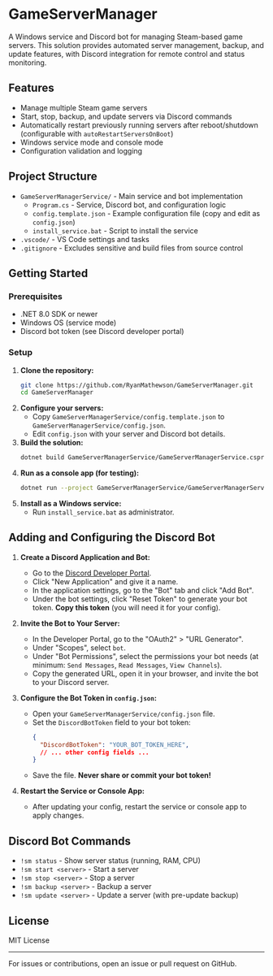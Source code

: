 # GameServerManager

A Windows service and Discord bot for managing Steam-based game servers. This solution provides automated server management, backup, and update features, with Discord integration for remote control and status monitoring.

## Features
- Manage multiple Steam game servers
- Start, stop, backup, and update servers via Discord commands
- Automatically restart previously running servers after reboot/shutdown (configurable with `autoRestartServersOnBoot`)
- Windows service mode and console mode
- Configuration validation and logging

## Project Structure
- `GameServerManagerService/` - Main service and bot implementation
  - `Program.cs` - Service, Discord bot, and configuration logic
  - `config.template.json` - Example configuration file (copy and edit as `config.json`)
  - `install_service.bat` - Script to install the service
- `.vscode/` - VS Code settings and tasks
- `.gitignore` - Excludes sensitive and build files from source control

## Getting Started

### Prerequisites
- .NET 8.0 SDK or newer
- Windows OS (service mode)
- Discord bot token (see Discord developer portal)

### Setup
1. **Clone the repository:**
   ```sh
   git clone https://github.com/RyanMathewson/GameServerManager.git
   cd GameServerManager
   ```
2. **Configure your servers:**
   - Copy `GameServerManagerService/config.template.json` to `GameServerManagerService/config.json`.
   - Edit `config.json` with your server and Discord bot details.
3. **Build the solution:**
   ```sh
   dotnet build GameServerManagerService/GameServerManagerService.csproj
   ```
4. **Run as a console app (for testing):**
   ```sh
   dotnet run --project GameServerManagerService/GameServerManagerService.csproj -- --console
   ```
5. **Install as a Windows service:**
   - Run `install_service.bat` as administrator.

## Adding and Configuring the Discord Bot

1. **Create a Discord Application and Bot:**
   - Go to the [Discord Developer Portal](https://discord.com/developers/applications).
   - Click "New Application" and give it a name.
   - In the application settings, go to the "Bot" tab and click "Add Bot".
   - Under the bot settings, click "Reset Token" to generate your bot token. **Copy this token** (you will need it for your config).

2. **Invite the Bot to Your Server:**
   - In the Developer Portal, go to the "OAuth2" > "URL Generator".
   - Under "Scopes", select `bot`.
   - Under "Bot Permissions", select the permissions your bot needs (at minimum: `Send Messages`, `Read Messages`, `View Channels`).
   - Copy the generated URL, open it in your browser, and invite the bot to your Discord server.

3. **Configure the Bot Token in `config.json`:**
   - Open your `GameServerManagerService/config.json` file.
   - Set the `DiscordBotToken` field to your bot token:
     ```json
     {
       "DiscordBotToken": "YOUR_BOT_TOKEN_HERE",
       // ... other config fields ...
     }
     ```
   - Save the file. **Never share or commit your bot token!**

4. **Restart the Service or Console App:**
   - After updating your config, restart the service or console app to apply changes.

## Discord Bot Commands
- `!sm status` - Show server status (running, RAM, CPU)
- `!sm start <server>` - Start a server
- `!sm stop <server>` - Stop a server
- `!sm backup <server>` - Backup a server
- `!sm update <server>` - Update a server (with pre-update backup)


## License
MIT License

---

For issues or contributions, open an issue or pull request on GitHub.
